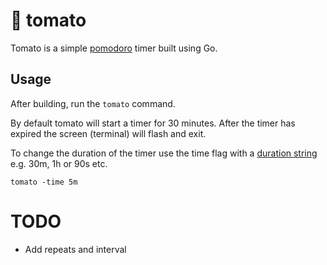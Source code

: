 # 🍅 tomato
Tomato is a simple [pomodoro](https://en.wikipedia.org/wiki/Pomodoro_Technique) timer built using Go.

## Usage

After building, run the `tomato` command.

By default tomato will start a timer for 30 minutes. After the timer has expired the screen (terminal) will flash and exit.

To change the duration of the timer use the time flag with a [duration string](https://golang.org/pkg/time/#ParseDuration) e.g. 30m, 1h or 90s etc.

```
tomato -time 5m
```

# TODO
 * Add repeats and interval
